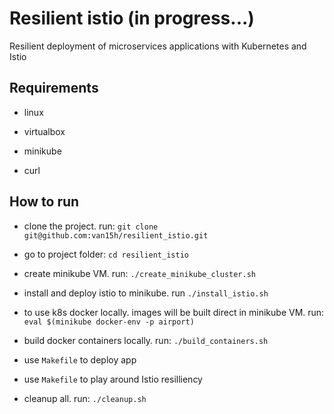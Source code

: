 # Resilient istio (in progress...)

Resilient deployment of microservices applications with Kubernetes and Istio

## Requirements

+ linux

+ virtualbox

+ minikube

+ curl

## How to run

+ clone the project. run: `git clone git@github.com:van15h/resilient_istio.git`

+ go to project folder: `cd resilient_istio`

+ create minikube VM. run: `./create_minikube_cluster.sh`

+ install and deploy istio to minikube. run `./install_istio.sh`

+ to use k8s docker locally. images will be built direct in minikube VM.
    run: `eval $(minikube docker-env -p airport)`

+ build docker containers locally. run: `./build_containers.sh`

+ use `Makefile` to deploy app

+ use `Makefile` to play around Istio resilliency

+ cleanup all. run: `./cleanup.sh`
